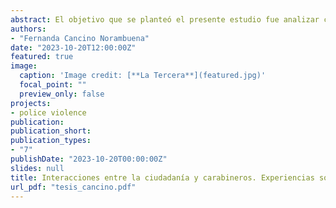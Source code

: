 ```yaml
---
abstract: El objetivo que se planteó el presente estudio fue analizar cómo se vincula la percepción de justicia procedimental y la percepción de legitimidad de Carabineros a través del conocimiento experiencial de ciudadanos/as de distintos niveles socioeconómicos y edades. Para abordar este objetivo, se utilizó una metodología cualitativa, a través de grupos focales de ciudadanos/as de distintos niveles socioeconómicos y edades, en los cuales se profundizó en las percepciones de justicia procedimental y legitimidad de Carabineros, así también, en el establecimiento de límites del uso adecuado del poder policial. Durante la última etapa del desarrollo de los grupos focales, se plantearon distintas situaciones a las y los participantes para analizar el uso adecuado del poder policial, lo cual permitió que reflexionaran no sólo respecto a cómo se ejerce este poder, sino también, qué tipo de poder se ejerce, cuándo y dónde. Los principales resultados evidencian las percepciones existentes en los distintos grupos sobre la legitimidad y justicia procedimental de Carabineros, así también, respecto del establecimiento de límites del uso del poder policial y la propuesta de una tipología de disposiciones de obediencia a Carabineros. 
authors:
- "Fernanda Cancino Norambuena"
date: "2023-10-20T12:00:00Z"
featured: true
image:
  caption: 'Image credit: [**La Tercera**](featured.jpg)'
  focal_point: ""
  preview_only: false
projects:
- police violence
publication: 
publication_short: 
publication_types:
- "7"
publishDate: "2023-10-20T00:00:00Z"
slides: null
title: Interacciones entre la ciudadanía y carabineros. Experiencias sobre justicia procedimental y legitimidad.
url_pdf: "tesis_cancino.pdf"
---
```

